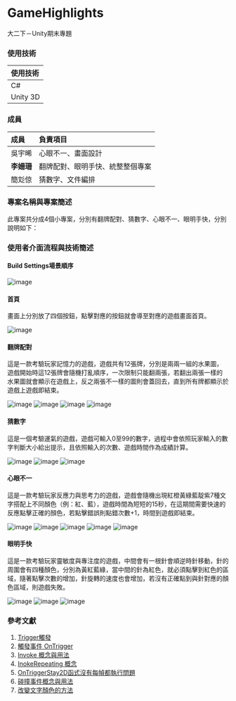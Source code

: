 # GameHighlights
大二下－Unity期末專題

### 使用技術

| 使用技術    | 
|:-----------| 
| C#         |
| Unity 3D   | 

### 成員

| 成員  | 負責項目 | 
|:-----------| :-----------| 
| 吳宇晞        | 心眼不一、畫面設計 |
| **李姍珊**   | 翻牌配對、眼明手快、統整整個專案 | 
| 簡彣倞   | 猜數字、文件編排 | 

### 專案名稱與專案簡述
此專案共分成4個小專案，分別有翻牌配對、猜數字、心眼不一、眼明手快，分別說明如下：

### 使用者介面流程與技術簡述
#### **Build Settings場景順序**
![image](https://github.com/shan-233/GameHighlights/assets/106702800/6cbcd27c-bc4f-485e-9e30-01a82a5b7951)

#### **首頁**
畫面上分別放了四個按鈕，點擊對應的按鈕就會導至對應的遊戲畫面首頁。

![image](https://github.com/shan-233/GameHighlights/assets/106702800/de10f62f-ca6d-4690-8af6-7c058445680e)

#### **翻牌配對**
這是一款考驗玩家記憶力的遊戲，遊戲共有12張牌，分別是兩兩一組的水果圖，遊戲開始時這12張牌會隨機打亂順序，一次限制只能翻兩張，若翻出兩張一樣的水果圖就會顯示在遊戲上，反之兩張不一樣的圖則會蓋回去，直到所有牌都顯示於遊戲上遊戲即結束。

![image](https://github.com/shan-233/GameHighlights/assets/106702800/13e963ac-28dd-4bde-8978-88a7c047c649)
![image](https://github.com/shan-233/GameHighlights/assets/106702800/eaf9750c-faba-4df7-b049-5c393eac94b3)
![image](https://github.com/shan-233/GameHighlights/assets/106702800/a0526eed-3788-4462-b6c1-77a494882841)
![image](https://github.com/shan-233/GameHighlights/assets/106702800/b73d6859-af4c-46e9-8f08-4cf5eb12f027)

#### **猜數字**
這是一個考驗運氣的遊戲，遊戲可輸入0至99的數字，過程中會依照玩家輸入的數字判斷大小給出提示，且依照輸入的次數、遊戲時間作為成績計算。

![image](https://github.com/shan-233/GameHighlights/assets/106702800/f5f19f5d-071c-45d9-aabd-4e154fefb01f)
![image](https://github.com/shan-233/GameHighlights/assets/106702800/8266f50a-d12b-44be-bb03-ac3e64ebfd5f)
![image](https://github.com/shan-233/GameHighlights/assets/106702800/0f4b9e44-9fea-442b-a1db-f6668de114f4)

#### **心眼不一**
這是一款考驗玩家反應力與思考力的遊戲，遊戲會隨機出現紅橙黃綠藍靛紫7種文字搭配上不同顏色（例：紅、藍），遊戲時間為短短的15秒，在這期間需要快速的反應點擊正確的顏色，若點擊錯誤則點錯次數+1，時間到遊戲即結束。

![image](https://github.com/shan-233/GameHighlights/assets/106702800/fa4a5a3b-e3bc-4910-8e5d-e6a7bf4645d3)
![image](https://github.com/shan-233/GameHighlights/assets/106702800/273a73da-1b24-4434-8693-c7122ce748c3)
![image](https://github.com/shan-233/GameHighlights/assets/106702800/a8b7147c-9deb-43c4-8c6a-bcc67ef0256a)
![image](https://github.com/shan-233/GameHighlights/assets/106702800/1590c413-8e5f-4e7f-9ef9-84ad7321a9a0)
![image](https://github.com/shan-233/GameHighlights/assets/106702800/00523cfe-dea8-4c1d-a61e-228ef5911c24)

#### **眼明手快**
這是一款考驗玩家靈敏度與專注度的遊戲，中間會有一根針會順逆時針移動，針的周圍會有四種顏色，分別為黃紅藍綠，當中間的針為紅色，就必須點擊到紅色的區域，隨著點擊次數的增加，針旋轉的速度也會增加，若沒有正確點到與針對應的顏色區域，則遊戲失敗。

![image](https://github.com/shan-233/GameHighlights/assets/106702800/716746d9-343b-4f4a-96c1-5c5b8ff3b648)
![image](https://github.com/shan-233/GameHighlights/assets/106702800/0168eb1c-808f-46ba-8c4d-f0d62670f109)
![image](https://github.com/shan-233/GameHighlights/assets/106702800/b1c4349f-8a49-4f12-971d-382118d06d9e)

### 參考文獻
1. [Trigger觸發](https://home.gamer.com.tw/creationDetail.php?sn=2300960)
2. [觸發事件 OnTrigger](https://ithelp.ithome.com.tw/m/articles/10261685)
3. [Invoke 概念與用法](https://kcnoteonly.wordpress.com/2018/02/12/unity-%E5%BB%B6%E6%99%82%E5%9F%B7%E8%A1%8C%E5%87%BD%E5%BC%8F%E4%B9%8B-invoke/)
4. [InokeRepeating 概念](https://cindyalex.pixnet.net/blog/post/58464735-unity-c%23-%E7%B0%A1%E6%98%93%E5%80%92%E6%95%B8%E8%A8%88%E6%99%82%E5%99%A8)
5. [OnTriggerStay2D函式沒有每幀都執行問題](https://blog.csdn.net/qq_15020543/article/details/80758835)
6. [碰撞事件概念與用法](https://www.youtube.com/watch?v=2ZPh3P4GE7w)
7. [改變文字顏色的方法](https://blog.csdn.net/weixin_42137574/article/details/102958802)
